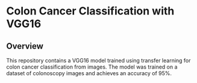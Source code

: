 # Colon Cancer Classification with VGG16

## Overview
This repository contains a VGG16 model trained using transfer learning for colon cancer classification from images. The model was trained on a dataset of colonoscopy images and achieves an accuracy of 95%. 
